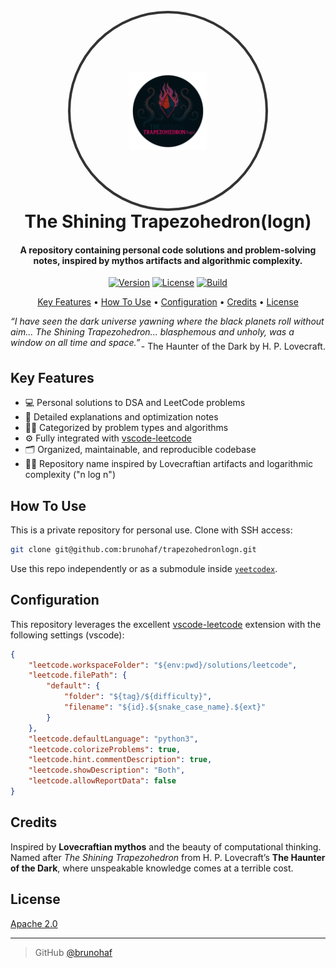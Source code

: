 <h1 align="center">
  <br>
  <div style="width:312px; height:312px; border-radius:50%; overflow:hidden; border:4px solid #333; margin: 0 auto; display:flex; align-items:center; justify-content:center;">
      <img src="./src/resources/trapezohedronlogn.png" alt="" style="width:40%; height:40%; object-fit:cover;">
  </div>
  The Shining Trapezohedron(logn)
  <br>
</h1>

<h4 align="center">A repository containing personal code solutions and problem-solving notes, inspired by mythos artifacts and algorithmic complexity.</h4>
<p align="center">
  <a href="#"><img src="https://img.shields.io/badge/version-1.0.0-blue.svg" alt="Version"></a>
  <a href="#"><img src="https://img.shields.io/github/license/brunohaf/trapezohedronlogn" alt="License"></a>
  <a href="#"><img src="https://img.shields.io/badge/build-passing-brightgreen.svg" alt="Build"></a>
</p>

<p align="center">
  <a href="#key-features">Key Features</a> •
  <a href="#how-to-use">How To Use</a> •
  <a href="#configuration">Configuration</a> •
  <a href="#credits">Credits</a> •
  <a href="#license">License</a>
</p>
<p>
  <i>
    “I have seen the dark universe yawning where the black planets roll without aim... The Shining Trapezohedron... blasphemous and unholy, was a window on all time and space.”
  </i>
</p>
<p style="text-align: right; margin-top: -25px;">
  - The Haunter of the Dark by H. P. Lovecraft.
</p>

## Key Features

* 💻 Personal solutions to DSA and LeetCode problems  
* 🧠 Detailed explanations and optimization notes  
* 🕵️‍♂️ Categorized by problem types and algorithms  
* ⚙️ Fully integrated with [vscode-leetcode](https://github.com/LeetCode-OpenSource/vscode-leetcode)  
* 🗂️ Organized, maintainable, and reproducible codebase  
* 🧙‍♂️ Repository name inspired by Lovecraftian artifacts and logarithmic complexity ("n log n")

## How To Use

This is a private repository for personal use. Clone with SSH access:

```bash
git clone git@github.com:brunohaf/trapezohedronlogn.git
````

Use this repo independently or as a submodule inside [`yeetcodex`](https://github.com/brunohaf/yeetcodex).

## Configuration

This repository leverages the excellent [vscode-leetcode](https://github.com/LeetCode-OpenSource/vscode-leetcode) extension with the following settings (vscode):

```json
{
    "leetcode.workspaceFolder": "${env:pwd}/solutions/leetcode",
    "leetcode.filePath": {
        "default": {
            "folder": "${tag}/${difficulty}",
            "filename": "${id}.${snake_case_name}.${ext}"
        }
    },
    "leetcode.defaultLanguage": "python3",
    "leetcode.colorizeProblems": true,
    "leetcode.hint.commentDescription": true,
    "leetcode.showDescription": "Both",
    "leetcode.allowReportData": false
}
```

## Credits

Inspired by **Lovecraftian mythos** and the beauty of computational thinking.
Named after *The Shining Trapezohedron* from H. P. Lovecraft’s **The Haunter of the Dark**, where unspeakable knowledge comes at a terrible cost.


## License

[Apache 2.0](LICENSE)

---

> GitHub [@brunohaf](https://github.com/brunohaf)

